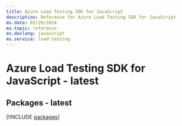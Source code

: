 ```yaml
---
title: Azure Load Testing SDK for JavaScript
description: Reference for Azure Load Testing SDK for JavaScript
ms.date: 03/20/2024
ms.topic: reference
ms.devlang: javascript
ms.service: load-testing
---
```

# Azure Load Testing SDK for JavaScript - latest
## Packages - latest
[!INCLUDE [packages](load-testing-index.md)]